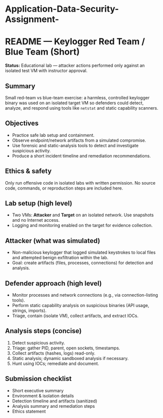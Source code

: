 # Application-Data-Security-Assignment-
# README — Keylogger Red Team / Blue Team (Short)

**Status:** Educational lab — attacker actions performed only against an isolated test VM with instructor approval.

## Summary

Small red-team vs blue-team exercise: a harmless, controlled keylogger binary was used on an isolated target VM so defenders could detect, analyze, and respond using tools like `netstat` and static capability scanners.

## Objectives

* Practice safe lab setup and containment.
* Observe endpoint/network artifacts from a simulated compromise.
* Use forensic and static-analysis tools to detect and investigate suspicious activity.
* Produce a short incident timeline and remediation recommendations.

## Ethics & safety

Only run offensive code in isolated labs with written permission. No source code, commands, or reproduction steps are included here.

## Lab setup (high level)

* Two VMs: **Attacker** and **Target** on an isolated network. Use snapshots and no Internet access.
* Logging and monitoring enabled on the target for evidence collection.

## Attacker (what was simulated)

* Non-malicious keylogger that logged simulated keystrokes to local files and attempted benign exfiltration within the lab.
* Goal: create artifacts (files, processes, connections) for detection and analysis.

## Defender approach (high level)

* Monitor processes and network connections (e.g., via connection-listing tools).
* Perform static capability analysis on suspicious binaries (API usage, strings, imports).
* Triage, contain (isolate VM), collect artifacts, and extract IOCs.

## Analysis steps (concise)

1. Detect suspicious activity.
2. Triage: gather PID, parent, open sockets, timestamps.
3. Collect artifacts (hashes, logs) read-only.
4. Static analysis; dynamic sandboxed analysis if necessary.
5. Hunt using IOCs; remediate and document.

## Submission checklist

* Short executive summary
* Environment & isolation details
* Detection timeline and artifacts (sanitized)
* Analysis summary and remediation steps
* Ethics statement
